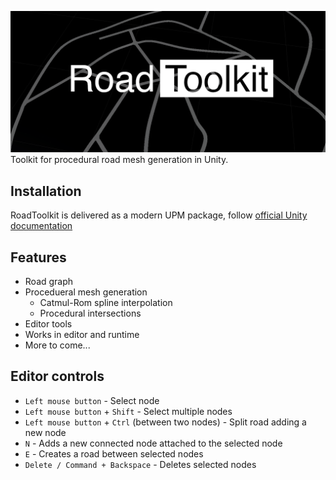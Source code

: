 ![RoadToolkit](Example.png)
Toolkit for procedural road mesh generation in Unity.

## Installation

RoadToolkit is delivered as a modern UPM package, follow [official Unity documentation](https://docs.unity3d.com/Manual/upm-ui-giturl.html)

## Features
- Road graph
- Procedueral mesh generation
  - Catmul-Rom spline interpolation
  - Procedural intersections
- Editor tools
- Works in editor and runtime
- More to come...

## Editor controls
- `Left mouse button` - Select node
- `Left mouse button` + `Shift` - Select multiple nodes
- `Left mouse button` + `Ctrl` (between two nodes) - Split road adding a new node
- `N` - Adds a new connected node attached to the selected node
- `E` - Creates a road between selected nodes
- `Delete / Command + Backspace` - Deletes selected nodes
